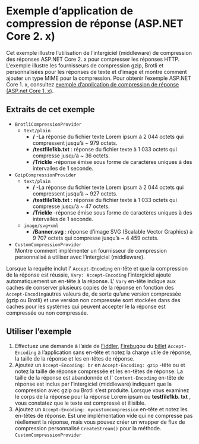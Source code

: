 # <a name="response-compression-sample-application-aspnet-core-2x"></a>Exemple d’application de compression de réponse (ASP.NET Core 2. x)

Cet exemple illustre l’utilisation de l’intergiciel (middleware) de compression des réponses ASP.NET Core 2. x pour compresser les réponses HTTP. L’exemple illustre les fournisseurs de compression gzip, Brotli et personnalisées pour les réponses de texte et d’image et montre comment ajouter un type MIME pour la compression. Pour obtenir l’exemple ASP.NET Core 1. x, consultez [exemple d’application de compression de réponse (ASP.net Core 1. x)](https://github.com/aspnet/AspNetCore.Docs/tree/master/aspnetcore/performance/response-compression/samples/1.x).

## <a name="examples-in-this-sample"></a>Extraits de cet exemple

* `BrotliCompressionProvider`
  * `text/plain`
    * **/** -La réponse du fichier texte Lorem ipsum à 2 044 octets qui compressent jusqu’à ~ 979 octets.
    * **/testfile1kb.txt** : réponse du fichier texte à 1 033 octets qui compresse jusqu’à ~ 36 octets.
    * **/Trickle** -réponse émise sous forme de caractères uniques à des intervalles de 1 seconde.
* `GzipCompressionProvider`
  * `text/plain`
    * **/** -La réponse du fichier texte Lorem ipsum à 2 044 octets qui compressent jusqu’à ~ 927 octets.
    * **/testfile1kb.txt** : réponse du fichier texte à 1 033 octets qui compresse jusqu’à ~ 47 octets.
    * **/Trickle** -réponse émise sous forme de caractères uniques à des intervalles de 1 seconde.
  * `image/svg+xml`
    * **/Banner.svg** : réponse d’image SVG (Scalable Vector Graphics) à 9 707 octets qui compresse jusqu’à ~ 4 459 octets.
* `CustomCompressionProvider`<br>Montre comment implémenter un fournisseur de compression personnalisé à utiliser avec l’intergiciel (middleware).

Lorsque la requête inclut l' `Accept-Encoding` en-tête et que la compression de la réponse est réussie, `Vary: Accept-Encoding` l’intergiciel ajoute automatiquement un en-tête à la réponse. L' `Vary` en-tête indique aux caches de conserver plusieurs copies de la réponse en fonction des `Accept-Encoding`autres valeurs de, de sorte qu’une version compressée (gzip ou Brotli) et une version non compressée sont stockées dans des caches pour les systèmes qui peuvent accepter le la réponse est compressée ou non compressée.

## <a name="use-the-sample"></a>Utiliser l’exemple

1. Effectuez une demande à l’aide de [Fiddler](https://www.telerik.com/fiddler), [Firebug](https://getfirebug.com/)ou du [billet](https://www.getpostman.com/) `Accept-Encoding` à l’application sans en-tête et notez la charge utile de réponse, la taille de la réponse et les en-têtes de réponse.
1. Ajoutez un `Accept-Encoding: br` en `Accept-Encoding: gzip` -tête ou et notez la taille de réponse compressée et les en-têtes de réponse. La taille de la réponse est abandonnée et l' `Content-Encoding` en-tête de réponse est inclus par l’intergiciel (middleware) indiquant que la compression avec gzip ou Brotli s’est produite. Lorsque vous examinez le corps de la réponse pour la réponse Lorem ipsum ou **testfile1kb. txt** , vous constatez que le texte est compressé et illisible.
1. Ajoutez un `Accept-Encoding: mycustomcompression` en-tête et notez les en-têtes de réponse. Est une implémentation vide qui ne compresse pas réellement la réponse, mais vous pouvez créer un wrapper de flux de compression personnalisé `CreateStream()` pour la méthode. `CustomCompressionProvider`
